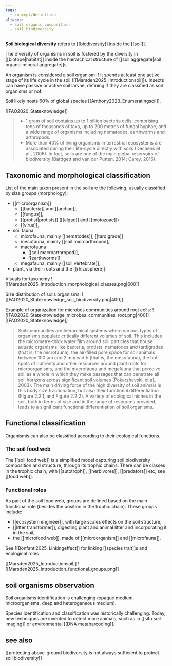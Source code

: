 ```yaml
---
tags:
  - concept/definition
aliases:
  - soil organic composition
  - soil biodiversity
---
```

**Soil biological diversity** refers to [[biodiversity]] inside the [[soil]].

The diversity of organisms in soil is fostered by the diversity in [[biotope|habitat]] inside the hierarchical structure of [[soil aggregate|soil organo-mineral aggregate]]s.

An organism is considered a soil organism if it spends at least one active stage of its life cycle in the soil ([[Marsden2025_Introductionsoil]]). Insects can have passive or active soil larvae, defining if they are classified as soil organisms or not.

Soil likely hosts 60% of global species [[Anthony2023_Enumeratingsoil]].

[[FAO2020_Stateknowledge]]
> - 1 gram of soil contains up to 1 billion bacteria cells, comprising tens of thousands of taxa, up to 200 metres of fungal hyphae, and a wide range of organisms including nematodes, earthworms and arthropods.
> - More than 40% of living organisms in terrestrial ecosystems are associated during their life-cycle directly with soils (Decaëns et al., 2006). In fact, soils are one of the main global reservoirs of biodiversity (Bardgett and van der Putten, 2014; Carey, 2016).
## Taxonomic and morphological classification
List of the main taxon present in the soil are the following, usually classified by size groups (morphology):
- [[microorganism]]
	- [[bacteria]] and [[archae]],
	- [[fungus]],
	- [[protist|protists]] ([[algae]] and [[protozoae]])
	- [[virus]],
- soil fauna
	- microfauna, mainly [[nematodes]], [[tardigrade]]
	- mesofauna, mainly [[soil microarthropod]]
	- macrofauna
		- [[soil macroarthropod]],
		- [[earthworms]],
	- megafauna, mainly [[soil vertebrate]],
- plant, via their roots and the [[rhizosphere]].

Visuals for taxonomy
![[Marsden2025_Introduction_morphological_classes.png|600]]

Size distribution of soils organisms:
![[FAO2020_Stateknowledge_soil_biodiversity.png|400]]

Example of organization for microbes communities around root cells:
![[FAO2020_Stateknowledge_microbes_communities_root.png|400]]
[[FAO2020_Stateknowledge]]
> Soil communities are hierarchical systems where various types of organisms populate critically different volumes of soil. This includes the micrometre-thick water film around soil particles that house aquatic organisms like bacteria, protists, nematodes and tardigrades (that is, the microfauna), the air-filled pore space for soil animals between 100 μm and 2 mm width (that is, the mesofauna), the hot-spots of nutrients and other resources around plant roots for microorganisms, and the macrofauna and megafauna that perceive soil as a whole in which they make passages that can penetrate all soil horizons across significant soil volumes (Pokarzhevskii et al., 2003). The main driving force of the high diversity of soil animals is this body size fractionation, but also their functional differentiation (Figure 2.2.1, and Figure 2.2.2). A variety of ecological niches in the soil, both in terms of size and in the range of resources provided, leads to a significant functional differentiation of soil organisms.


## Functional classification
Organismis can also be classified according to their ecological functions.
### The soil food web
The [[soil food web]] is a simplified model capturing soil biodiversity composition and structure, through its trophic chains.
There can be classes in the trophic chain, with [[autotroph]], [[herbivores]], [[predators]] etc, see [[food web]].
### Functional roles
As part of the soil food web, groups are defined based on the main functional role (besides the position in the trophic chain). These groups include:
- [[ecosystem engineer]], with large scales effects on the soil structure,
- [[litter transformer]], digesting plant and animal litter and incorporating it in the soil,
- the [[microfood web]], made of [[microorganism]] and [[microfauna]].

See [[Bonfanti2025_Linkingeffect]] for linking [[species trait]]s and ecological roles

[[Marsden2025_Introductionsoil]]
![[Marsden2025_Introduction_functional_groups.png]]
## soil organisms observation
Soil organisms identification is challenging (opaque medium, microorganisms, deep and heterogeneous medium). 

Species identification and classification was historically challenging. Today, new techniques are invented to detect more animals, such as in [[situ soil imaging]] or environmental [[DNA metabarcoding]].

## see also
[[protecting above-ground biodiversity is not always sufficient to protect soil biodiversity]]